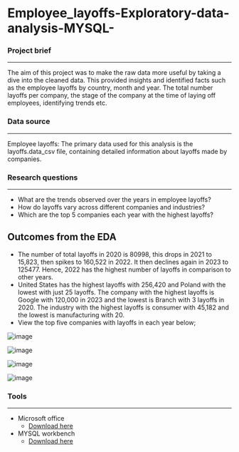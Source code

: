 # Employee_layoffs-Exploratory-data-analysis-MYSQL-

### Project brief

---

The aim of this project was to make the raw data more useful by taking a dive into the cleaned data. This provided insights and identified facts such as the employee layoffs by country, month and year. The total number layoffs per company, the stage of the company at the time of laying off employees, identifying trends etc.  


### Data source 
---
Employee layoffs: The primary data used for this analysis is the layoffs.data_csv file, containing detailed information about layoffs made by companies. 

### Research questions
---
- What are the trends observed over the years in employee layoffs?
- How do layoffs vary across different companies and industries?
- Which are the top 5 companies each year with the highest layoffs?


Outcomes from the EDA
---
- The number of total layoffs in 2020 is 80998, this drops in 2021 to 15,823, then spikes to 160,522 in 2022. It then declines again in 2023 to 125477. Hence, 2022 has the highest number of layoffs in comparison to other years.
- United States has the highest layoffs with 256,420 and Poland with the lowest with just 25 layoffs. The company with the highest layoffs is Google with 120,000 in 2023 and the lowest is Branch with 3 layoffs in 2020. The industry with the highest layoffs is consumer with 45,182 and the lowest is manufacturing with 20.
- View the top five companies with layoffs in each year below;

![image](https://github.com/user-attachments/assets/9af3e1b3-fa94-49e2-837f-b4af6f0a4c67)

![image](https://github.com/user-attachments/assets/4c3360a8-f878-4873-83b3-fd41c7236bf4)

![image](https://github.com/user-attachments/assets/eb656159-0658-4140-bc4a-6e0eccc55047)

![image](https://github.com/user-attachments/assets/944edd15-98e1-4d36-bc91-bf9321482e16)

  
### Tools
---
- Microsoft office
    - [Download here](https://www.microsoft.com/en-us/microsoft-365/microsoft-office)
- MYSQL workbench
    - [Download here](https://MYSQL.com)
